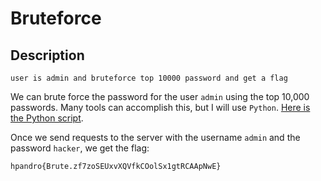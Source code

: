 # Bruteforce

## Description
```
user is admin and bruteforce top 10000 password and get a flag
```

We can brute force the password for the user `admin` using the top 10,000 passwords. Many tools can accomplish this, but I will use `Python`.
[Here is the Python script](Bruteforce.py).

Once we send requests to the server with the username `admin` and the password `hacker`, we get the flag:
```
hpandro{Brute.zf7zoSEUxvXQVfkCOolSx1gtRCAApNwE}
```